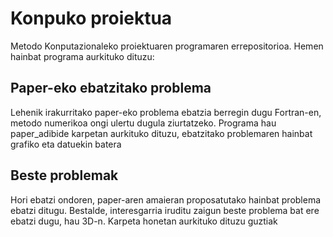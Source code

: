 # Konpuko proiektua
Metodo Konputazionaleko proiektuaren programaren errepositorioa. Hemen hainbat programa aurkituko dituzu:

## Paper-eko ebatzitako problema
Lehenik irakurritako paper-eko problema ebatzia berregin dugu Fortran-en, metodo numerikoa ongi ulertu dugula ziurtatzeko. Programa hau paper_adibide karpetan aurkituko dituzu, ebatzitako problemaren hainbat grafiko eta datuekin batera

## Beste problemak
Hori ebatzi ondoren, paper-aren amaieran proposatutako hainbat problema ebatzi ditugu. Bestalde, interesgarria iruditu zaigun beste problema bat ere ebatzi dugu, hau 3D-n. Karpeta honetan aurkituko dituzu guztiak
